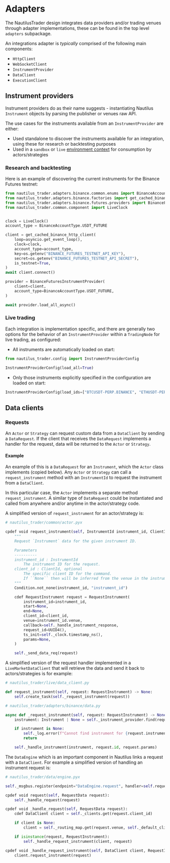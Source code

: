 # Adapters

The NautilusTrader design integrates data providers and/or trading venues
through adapter implementations, these can be found in the top level `adapters` subpackage.

An integrations adapter is *typically* comprised of the following main components:

- `HttpClient`
- `WebSocketClient`
- `InstrumentProvider`
- `DataClient`
- `ExecutionClient`

## Instrument providers

Instrument providers do as their name suggests - instantiating Nautilus
`Instrument` objects by parsing the publisher or venues raw API.

The use cases for the instruments available from an `InstrumentProvider` are either:

- Used standalone to discover the instruments available for an integration, using these for research or backtesting purposes
- Used in a `sandbox` or `live` [environment context](/concepts/architecture.md#environment-contexts) for consumption by actors/strategies

### Research and backtesting

Here is an example of discovering the current instruments for the Binance Futures testnet:

```python
from nautilus_trader.adapters.binance.common.enums import BinanceAccountType
from nautilus_trader.adapters.binance.factories import get_cached_binance_http_client
from nautilus_trader.adapters.binance.futures.providers import BinanceFuturesInstrumentProvider
from nautilus_trader.common.component import LiveClock


clock = LiveClock()
account_type = BinanceAccountType.USDT_FUTURE

client = get_cached_binance_http_client(
    loop=asyncio.get_event_loop(),
    clock=clock,
    account_type=account_type,
    key=os.getenv("BINANCE_FUTURES_TESTNET_API_KEY"),
    secret=os.getenv("BINANCE_FUTURES_TESTNET_API_SECRET"),
    is_testnet=True,
)
await client.connect()

provider = BinanceFuturesInstrumentProvider(
    client=client,
    account_type=BinanceAccountType.USDT_FUTURE,
)

await provider.load_all_async()
```

### Live trading

Each integration is implementation specific, and there are generally two options for the behavior of an `InstrumentProvider` within a `TradingNode` for live trading,
as configured:

- All instruments are automatically loaded on start:

```python
from nautilus_trader.config import InstrumentProviderConfig

InstrumentProviderConfig(load_all=True)
```

- Only those instruments explicitly specified in the configuration are loaded on start:

```python
InstrumentProviderConfig(load_ids=["BTCUSDT-PERP.BINANCE", "ETHUSDT-PERP.BINANCE"])
```

## Data clients

### Requests

An `Actor` or `Strategy` can request custom data from a `DataClient` by sending a `DataRequest`. If the client that receives the
`DataRequest` implements a handler for the request, data will be returned to the `Actor` or `Strategy`.

#### Example

An example of this is a `DataRequest` for an `Instrument`, which the `Actor` class implements (copied below). Any `Actor` or
`Strategy` can call a `request_instrument` method with an `InstrumentId` to request the instrument from a `DataClient`.

In this particular case, the `Actor` implements a separate method `request_instrument`. A similar type of
`DataRequest` could be instantiated and called from anywhere and/or anytime in the actor/strategy code.

A simplified version of `request_instrument` for an actor/strategy is:

```python
# nautilus_trader/common/actor.pyx

cpdef void request_instrument(self, InstrumentId instrument_id, ClientId client_id=None):
    """
    Request `Instrument` data for the given instrument ID.

    Parameters
    ----------
    instrument_id : InstrumentId
        The instrument ID for the request.
    client_id : ClientId, optional
        The specific client ID for the command.
        If ``None`` then will be inferred from the venue in the instrument ID.
    """
    Condition.not_none(instrument_id, "instrument_id")

    cdef RequestInstrument request = RequestInstrument(
        instrument_id=instrument_id,
        start=None,
        end=None,
        client_id=client_id,
        venue=instrument_id.venue,
        callback=self._handle_instrument_response,
        request_id=UUID4(),
        ts_init=self._clock.timestamp_ns(),
        params=None,
    )

    self._send_data_req(request)
```

A simplified version of the request handler implemented in a `LiveMarketDataClient` that will retrieve the data
and send it back to actors/strategies is for example:

```python
# nautilus_trader/live/data_client.py

def request_instrument(self, request: RequestInstrument) -> None:
    self.create_task(self._request_instrument(request))

# nautilus_trader/adapters/binance/data.py

async def _request_instrument(self, request: RequestInstrument) -> None:
    instrument: Instrument | None = self._instrument_provider.find(request.instrument_id)

    if instrument is None:
        self._log.error(f"Cannot find instrument for {request.instrument_id}")
        return

    self._handle_instrument(instrument, request.id, request.params)
```

The `DataEngine` which is an important component in Nautilus links a request with a `DataClient`.
For example a simplified version of handling an instrument request is:

```python
# nautilus_trader/data/engine.pyx

self._msgbus.register(endpoint="DataEngine.request", handler=self.request)

cpdef void request(self, RequestData request):
    self._handle_request(request)

cpdef void _handle_request(self, RequestData request):
    cdef DataClient client = self._clients.get(request.client_id)

    if client is None:
        client = self._routing_map.get(request.venue, self._default_client)

    if isinstance(request, RequestInstrument):
        self._handle_request_instrument(client, request)

cpdef void _handle_request_instrument(self, DataClient client, RequestInstrument request):
    client.request_instrument(request)
```
